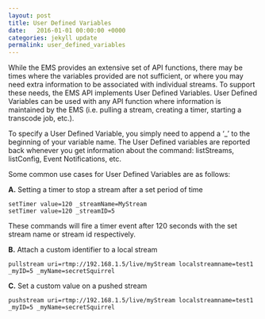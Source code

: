 ```yaml
---
layout: post
title: User Defined Variables
date:   2016-01-01 00:00:00 +0000
categories: jekyll update
permalink: user_defined_variables
---
```


While the EMS provides an extensive set of API functions, there may be times where the variables provided are not sufficient, or where you may need extra information to be associated with individual streams. To support these needs, the EMS API implements User Defined Variables. User Defined Variables can be used with any API function where information is maintained by the EMS (i.e. pulling a stream, creating a timer, starting a transcode job, etc.).

To specify a User Defined Variable, you simply need to append a ‘\_’ to the beginning of your variable name. The User Defined variables are reported back whenever you get information about the command: listStreams, listConfig, Event Notifications, etc.

Some common use cases for User Defined Variables are as follows:

**A.** Setting a timer to stop a stream after a set period of time

``` 
setTimer value=120 _streamName=MyStream
setTimer value=120 _streamID=5
```

These commands will fire a timer event after 120 seconds with the set stream name or stream id respectively.

**B.** Attach a custom identifier to a local stream

``` 
pullstream uri=rtmp://192.168.1.5/live/myStream localstreamname=test1 _myID=5 _myName=secretSquirrel
```

**C.** Set a custom value on a pushed stream

``` 
pushstream uri=rtmp://192.168.1.5/live/myStream localstreamname=test1 _myID=5 _myName=secretSquirrel
```

